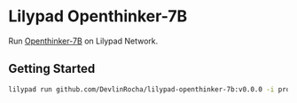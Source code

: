 # Lilypad Openthinker-7B

Run [Openthinker-7B](https://ollama.com/library/openthinker) on Lilypad Network.

## Getting Started

```sh
lilypad run github.com/DevlinRocha/lilypad-openthinker-7b:v0.0.0 -i prompt="" -i temperature="0.7" -i max_tokens="2048"
```
